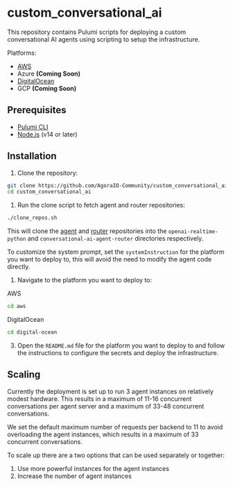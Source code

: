# custom_conversational_ai

This repository contains Pulumi scripts for deploying a custom conversational AI agents using scripting to setup the infrastructure.

Platforms:

- [AWS](aws/README.md)
- Azure **(Coming Soon)**
- [DigitalOcean](digital-ocean/README.md)
- GCP **(Coming Soon)**

## Prerequisites

- [Pulumi CLI](https://www.pulumi.com/docs/get-started/install/)
- [Node.js](https://nodejs.org/) (v14 or later)

## Installation

1. Clone the repository:

```bash
git clone https://github.com/AgoraIO-Community/custom_conversational_ai
cd custom_conversational_ai
```

1. Run the clone script to fetch agent and router repositories:

```bash
./clone_repos.sh
```

This will clone the [agent](https://github.com/AgoraIO/openai-realtime-python) and [router](https://github.com/AgoraIO-Community/conversational-ai-agent-router) repositories into the `openai-realtime-python` and `conversational-ai-agent-router` directories respectively.

To customize the system prompt, set the `systemInstruction` for the platform you want to deploy to, this will avoid the need to modify the agent code directly.

1. Navigate to the platform you want to deploy to:

AWS

```bash
cd aws
```

DigitalOcean

```bash
cd digital-ocean
```

3. Open the `README.md` file for the platform you want to deploy to and follow the instructions to configure the secrets and deploy the infrastructure.

## Scaling

Currently the deployment is set up to run 3 agent instances on relatively modest hardware. This results in a maximum of 11-16 concurrent conversations per agent server and a maximum of 33-48 concurrent conversations.

We set the default maximum number of requests per backend to 11 to avoid overloading the agent instances, which results in a maximum of 33 concurrent conversations.

To scale up there are a two options that can be used separately or together:

1. Use more powerful instances for the agent instances
2. Increase the number of agent instances
